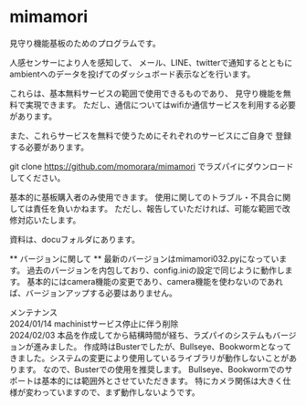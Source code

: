 # mimamori

見守り機能基板のためのプログラムです。

人感センサーにより人を感知して、
メール、LINE、twitterで通知するとともに
ambientへのデータを投げてのダッシュボード表示などを行います。

これらは、基本無料サービスの範囲で使用できるものであり、
見守り機能を無料で実現できます。
ただし、通信についてはwifiか通信サービスを利用する必要があります。

また、これらサービスを無料で使うためにそれぞれのサービスにご自身で
登録する必要があります。


git clone https://github.com/momorara/mimamori
でラズパイにダウンロードしてください。

基本的に基板購入者のみ使用できます。 使用に関してのトラブル・不具合に関しては責任を負いかねます。 ただし、報告していただければ、可能な範囲で改修対応いたします。

資料は、docuフォルダにあります。


** バージョンに関して **
最新のバージョンはmimamori032.pyになっています。
過去のバージョンを内包しており、config.iniの設定で同じように動作します。
基本的にはcamera機能の変更であり、camera機能を使わないのであれば、バージョンアップする必要はありません。

メンテナンス<br>
2024/01/14  machinistサービス停止に伴う削除<br>
2024/02/03  本品を作成してから結構時間が経ち、ラズパイのシステムもバージョンが進みました。
作成時はBusterでしたが、Bullseye、Bookwormとなってきました。システムの変更により使用しているライブラリが動作しないことがあります。
なので、Busterでの使用を推奨します。
Bullseye、Bookwormでのサポートは基本的には範囲外とさせていただきます。
特にカメラ関係は大きく仕様が変わっていますので、まず動作しないようです。<br>

